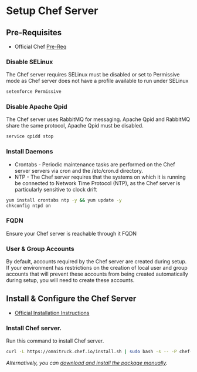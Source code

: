 # Setup Chef Server

## Pre-Requisites

 - Official Chef [Pre-Req](https://docs.chef.io/install_server_pre.html)

### Disable SELinux
The Chef server requires SELinux must be disabled or set to Permissive mode as Chef server does not have a profile available to run under SELinux

```sh
setenforce Permissive
```

### Disable Apache Qpid
The Chef server uses RabbitMQ for messaging. Apache Qpid and RabbitMQ share the same protocol, Apache Qpid must be disabled.

```sh
service qpidd stop
```

### Install Daemons
 - Crontabs - Periodic maintenance tasks are performed on the Chef server servers via cron and the /etc/cron.d directory.
 - NTP - The Chef server requires that the systems on which it is running be connected to Network Time Protocol (NTP), as the Chef server is particularly sensitive to clock drift

```sh
yum install crontabs ntp -y && yum update -y
chkconfig ntpd on

```
### FQDN

Ensure your Chef server is reachable through it FQDN


### User & Group Accounts
By default, accounts required by the Chef server are created during setup. If your environment has restrictions on the creation of local user and group accounts that will prevent these accounts from being created automatically during setup, you will need to create these accounts.

## Install & Configure the Chef Server

 - [Official Installation Instructions](https://docs.chef.io/install_server.html#standalone)
 
### Install Chef server.
Run this command to install Chef server.

```sh
curl -L https://omnitruck.chef.io/install.sh | sudo bash -s -- -P chef-server
```

_Alternatively, you can [download and install the package manually](https://downloads.chef.io/chef-server/)._






